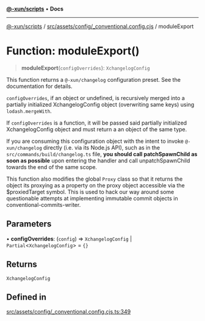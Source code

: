[**@-xun/scripts**](../../../../../README.md) • **Docs**

***

[@-xun/scripts](../../../../../README.md) / [src/assets/config/\_conventional.config.cjs](../README.md) / moduleExport

# Function: moduleExport()

> **moduleExport**(`configOverrides`): `XchangelogConfig`

This function returns a `@-xun/changelog` configuration preset. See the
documentation for details.

`configOverrides`, if an object or undefined, is recursively merged into a
partially initialized XchangelogConfig object (overwriting same keys)
using `lodash.mergeWith`.

If `configOverrides` is a function, it will be passed said partially
initialized XchangelogConfig object and must return a an object of
the same type.

If you are consuming this configuration object with the intent to invoke
`@-xun/changelog` directly (i.e. via its Node.js API), such as in the
`src/commands/build/changelog.ts` file, **you should call
patchSpawnChild as soon as possible** upon entering the handler and
call unpatchSpawnChild towards the end of the same scope.

This function also modifies the global `Proxy` class so that it returns the
object its proxying as a property on the proxy object accessible via the
$proxiedTarget symbol. This is used to hack our way around some
questionable attempts at implementing immutable commit objects in
conventional-commits-writer.

## Parameters

• **configOverrides**: (`config`) => `XchangelogConfig` \| `Partial`\<`XchangelogConfig`\> = `{}`

## Returns

`XchangelogConfig`

## Defined in

[src/assets/config/\_conventional.config.cjs.ts:349](https://github.com/Xunnamius/xscripts/blob/91915b63e10dd6449ad16f4202f487b34227194a/src/assets/config/_conventional.config.cjs.ts#L349)
